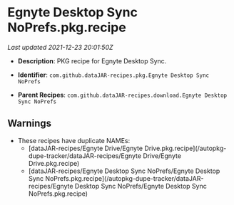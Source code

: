 # Egnyte Desktop Sync NoPrefs.pkg.recipe

_Last updated 2021-12-23 20:01:50Z_

- **Description**: PKG recipe for Egnyte Desktop Sync.

- **Identifier**: `com.github.dataJAR-recipes.pkg.Egnyte Desktop Sync NoPrefs`

- **Parent Recipes**: `com.github.dataJAR-recipes.download.Egnyte Desktop Sync NoPrefs`


## Warnings

- These recipes have duplicate NAMEs:
    - [dataJAR-recipes/Egnyte Drive/Egnyte Drive.pkg.recipe](/autopkg-dupe-tracker/dataJAR-recipes/Egnyte Drive/Egnyte Drive.pkg.recipe)
    - [dataJAR-recipes/Egnyte Desktop Sync NoPrefs/Egnyte Desktop Sync NoPrefs.pkg.recipe](/autopkg-dupe-tracker/dataJAR-recipes/Egnyte Desktop Sync NoPrefs/Egnyte Desktop Sync NoPrefs.pkg.recipe)